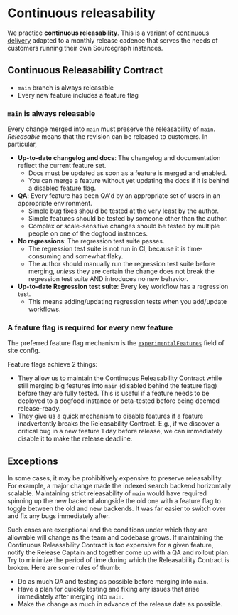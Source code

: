 # Continuous releasability

We practice **continuous releasability**. This is a variant of [continuous
delivery](https://en.wikipedia.org/wiki/Continuous_delivery) adapted to a monthly release cadence
that serves the needs of customers running their own Sourcegraph instances.

## Continuous Releasability Contract

* `main` branch is always releasable
* Every new feature includes a feature flag

### `main` is always releasable

Every change merged into `main` must preserve the releasability of `main`. *Releasable* means
that the revision can be released to customers. In particular,

* **Up-to-date changelog and docs**: The changelog and documentation reflect the current feature set.
  * Docs must be updated as soon as a feature is merged and enabled.
  * You can merge a feature without yet updating the docs if it is behind a disabled feature flag.
* **QA**: Every feature has been QA'd by an appropriate set of users in an appropriate environment.
  * Simple bug fixes should be tested at the very least by the author.
  * Simple features should be tested by someone other than the author.
  * Complex or scale-sensitive changes should be tested by multiple people on one of the dogfood instances.
* **No regressions**: The regression test suite passes.
  * The regression test suite is not run in CI, because it is time-consuming and somewhat flaky.
  * The author should manually run the regression test suite before merging, *unless* they are
    certain the change does not break the regression test suite AND introduces no new behavior.
* **Up-to-date Regression test suite**: Every key workflow has a regression test.
  * This means adding/updating regression tests when you add/update workflows.

### A feature flag is required for every new feature

The preferred feature flag mechanism is the
[`experimentalFeatures`](https://sourcegraph.com/github.com/sourcegraph/sourcegraph@2b90ec5006f6879193d9a0fd2d2493bc6e061004/-/blob/schema/site.schema.json#L47:6)
field of site config.

Feature flags achieve 2 things:

* They allow us to maintain the Continuous Releasability Contract while still merging big features
  into `main` (disabled behind the feature flag) before they are fully tested. This is useful if a
  feature needs to be deployed to a dogfood instance or beta-tested before being deemed
  release-ready.
* They give us a quick mechanism to disable features if a feature inadvertently breaks the
  Releasability Contract. E.g., if we discover a critical bug in a new feature 1 day before release,
  we can immediately disable it to make the release deadline.

## Exceptions

In some cases, it may be prohibitively expensive to preserve releasability. For example, a major
change made the indexed search backend horizontally scalable. Maintaining strict releasability of
`main` would have required spinning up the new backend alongside the old one with a feature flag
to toggle between the old and new backends. It was far easier to switch over and fix any bugs
immediately after.

Such cases are exceptional and the conditions under which they are allowable will change as the team
and codebase grows. If maintaining the Continuous Releasability Contract is too expensive for a
given feature, notify the Release Captain and together come up with a QA and rollout plan. Try to
minimize the period of time during which the Releasability Contract is broken. Here are some rules
of thumb:

* Do as much QA and testing as possible before merging into `main`.
* Have a plan for quickly testing and fixing any issues that arise immediately after merging into
  `main`.
* Make the change as much in advance of the release date as possible.
